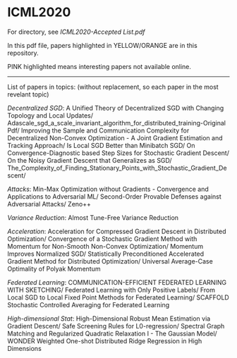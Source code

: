 # ICML2020

For directory, see *ICML2020-Accepted List.pdf*

In this pdf file, papers highlighted in YELLOW/ORANGE are in this repository. 

PINK highlighted means interesting papers not available online.

------

List of papers in topics: (without replacement, so each paper in the most revelant topic)

*Decentralized SGD*: A Unified Theory of Decentralized SGD with Changing Topology and Local Updates/ Adascale_sgd_a_scale_invariant_algorithm_for_distributed_training-Original Pdf/ Improving the Sample and Communication Complexity for Decentralized Non-Convex Optimization - A Joint Gradient Estimation and Tracking Approach/ Is Local SGD Better than Minibatch SGD/ On Convergence-Diagnostic based Step Sizes for Stochastic Gradient Descent/ On the Noisy Gradient Descent that Generalizes as SGD/ The_Complexity_of_Finding_Stationary_Points_with_Stochastic_Gradient_Descent/ 

*Attacks*: Min-Max Optimization without Gradients - Convergence and Applications to Adversarial ML/ Second-Order Provable Defenses against Adversarial Attacks/ Zeno++

*Variance Reduction*: Almost Tune-Free Variance Reduction

*Acceleration*:  Acceleration for Compressed Gradient Descent in Distributed Optimization/ Convergence of a Stochastic Gradient Method with Momentum for Non-Smooth Non-Convex Optimization/ Momentum Improves Normalized SGD/ Statistically Preconditioned Accelerated Gradient Method for Distributed Optimization/ Universal Average-Case Optimality of Polyak Momentum

*Federated Learning*: COMMUNICATION-EFFICIENT FEDERATED LEARNING WITH SKETCHING/ Federated Learning with Only Positive Labels/ From Local SGD to Local Fixed Point Methods for Federated Learning/ SCAFFOLD Stochastic Controlled Averaging for Federated Learning

*High-dimensional Stat*: High-Dimensional Robust Mean Estimation via Gradient Descent/ Safe Screening Rules for L0-regression/ Spectral Graph Matching and Regularized Quadratic Relaxation I - The Gaussian Model/ WONDER Weighted One-shot Distributed Ridge Regression in High Dimensions
